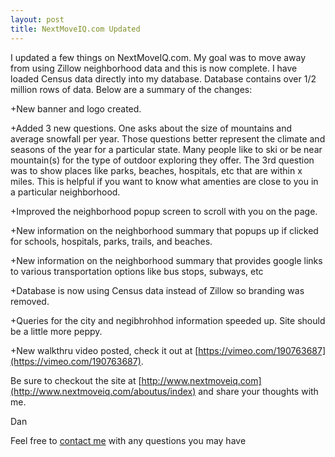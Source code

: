 ```yaml
---
layout: post
title: NextMoveIQ.com Updated
---
```


I updated a few things on NextMoveIQ.com. My goal was to move away from using Zillow neighborhood data and this is now complete. I have loaded Census data directly into my database.  Database contains over 1/2 million rows of data. Below are a summary of the changes:


+New banner and logo created.

+Added 3 new questions.  One asks about the size of mountains and average snowfall per year.  Those questions better represent the climate and seasons of the year for a particular state.  Many people like to ski or be near mountain(s) for the type of outdoor exploring they offer.  The 3rd question was to show places like parks, beaches, hospitals, etc that are within x miles.  This is helpful if you want to know what amenties are close to you in a particular neighborhood.

+Improved the neighborhood popup screen to scroll with you on the page.

+New information on the neighborhood summary that popups up if clicked for schools, hospitals, parks, trails, and beaches.

+New information on the neighborhood summary that provides google links to various transportation options like bus stops, subways, etc

+Database is now using Census data instead of Zillow so branding was removed.

+Queries for the city and negibhrohhod information speeded up. Site should be a little more peppy.

+New walkthru video posted, check it out at [https://vimeo.com/190763687](https://vimeo.com/190763687).

Be sure to checkout the site at [http://www.nextmoveiq.com](http://www.nextmoveiq.com/aboutus/index) and share your thoughts with me. 

Dan

Feel free to [contact me](http://builditdan.github.io/contact.html) with any questions you may have
